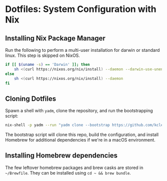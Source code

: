 # Dotfiles: System Configuration with Nix

## Installing Nix Package Manager

Run the following to perform a multi-user installation for darwin or standard linux. This step is skipped on NixOS.

```bash
if [[ $(uname -s) == 'Darwin' ]]; then
    sh <(curl https://nixos.org/nix/install) --daemon --darwin-use-unencrypted-nix-store-volume
else
    sh <(curl https://nixos.org/nix/install) --daemon
fi
```

## Cloning Dotfiles

Spawn a shell with `yadm`, clone the repository, and run the bootstrapping script:

```bash
nix-shell -p yadm --run "yadm clone --bootstrap https://github.com/kclejeune/dotfiles"
```

The bootstrap script will clone this repo, build the configuration, and install Homebrew for additional dependencies if we're in a macOS environment.

## Installing Homebrew dependencies

The few leftover homebrew packages and brew casks are stored in `~/Brewfile`. They can be installed using `cd ~ && brew bundle`.
